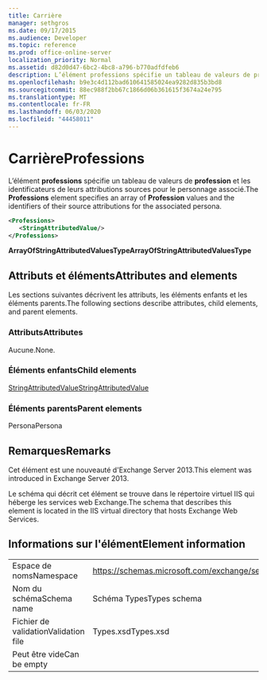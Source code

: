```yaml
---
title: Carrière
manager: sethgros
ms.date: 09/17/2015
ms.audience: Developer
ms.topic: reference
ms.prod: office-online-server
localization_priority: Normal
ms.assetid: d82d0d47-6bc2-4bc8-a796-b770adfdfeb6
description: L’élément professions spécifie un tableau de valeurs de profession et les identificateurs de leurs attributions sources pour le personnage associé.
ms.openlocfilehash: b9e3c4d112bad610641585024ea9282d835b3bd8
ms.sourcegitcommit: 88ec988f2bb67c1866d06b361615f3674a24e795
ms.translationtype: MT
ms.contentlocale: fr-FR
ms.lasthandoff: 06/03/2020
ms.locfileid: "44458011"
---
```

# <a name="professions"></a><span data-ttu-id="87408-103">Carrière</span><span class="sxs-lookup"><span data-stu-id="87408-103">Professions</span></span>

<span data-ttu-id="87408-104">L’élément **professions** spécifie un tableau de valeurs de **profession** et les identificateurs de leurs attributions sources pour le personnage associé.</span><span class="sxs-lookup"><span data-stu-id="87408-104">The **Professions** element specifies an array of **Profession** values and the identifiers of their source attributions for the associated persona.</span></span> 
  
```XML
<Professions>
   <StringAttributedValue/>
</Professions>
```

 <span data-ttu-id="87408-105">**ArrayOfStringAttributedValuesType**</span><span class="sxs-lookup"><span data-stu-id="87408-105">**ArrayOfStringAttributedValuesType**</span></span>
## <a name="attributes-and-elements"></a><span data-ttu-id="87408-106">Attributs et éléments</span><span class="sxs-lookup"><span data-stu-id="87408-106">Attributes and elements</span></span>

<span data-ttu-id="87408-107">Les sections suivantes décrivent les attributs, les éléments enfants et les éléments parents.</span><span class="sxs-lookup"><span data-stu-id="87408-107">The following sections describe attributes, child elements, and parent elements.</span></span>
  
### <a name="attributes"></a><span data-ttu-id="87408-108">Attributs</span><span class="sxs-lookup"><span data-stu-id="87408-108">Attributes</span></span>

<span data-ttu-id="87408-109">Aucune.</span><span class="sxs-lookup"><span data-stu-id="87408-109">None.</span></span>
  
### <a name="child-elements"></a><span data-ttu-id="87408-110">Éléments enfants</span><span class="sxs-lookup"><span data-stu-id="87408-110">Child elements</span></span>

[<span data-ttu-id="87408-111">StringAttributedValue</span><span class="sxs-lookup"><span data-stu-id="87408-111">StringAttributedValue</span></span>](stringattributedvalue.md)
  
### <a name="parent-elements"></a><span data-ttu-id="87408-112">Éléments parents</span><span class="sxs-lookup"><span data-stu-id="87408-112">Parent elements</span></span>

<span data-ttu-id="87408-113">Persona</span><span class="sxs-lookup"><span data-stu-id="87408-113">Persona</span></span>
  
## <a name="remarks"></a><span data-ttu-id="87408-114">Remarques</span><span class="sxs-lookup"><span data-stu-id="87408-114">Remarks</span></span>

<span data-ttu-id="87408-115">Cet élément est une nouveauté d'Exchange Server 2013.</span><span class="sxs-lookup"><span data-stu-id="87408-115">This element was introduced in Exchange Server 2013.</span></span>
  
<span data-ttu-id="87408-116">Le schéma qui décrit cet élément se trouve dans le répertoire virtuel IIS qui héberge les services web Exchange.</span><span class="sxs-lookup"><span data-stu-id="87408-116">The schema that describes this element is located in the IIS virtual directory that hosts Exchange Web Services.</span></span>
  
## <a name="element-information"></a><span data-ttu-id="87408-117">Informations sur l'élément</span><span class="sxs-lookup"><span data-stu-id="87408-117">Element information</span></span>

|||
|:-----|:-----|
|<span data-ttu-id="87408-118">Espace de noms</span><span class="sxs-lookup"><span data-stu-id="87408-118">Namespace</span></span>  <br/> |https://schemas.microsoft.com/exchange/services/2006/types  <br/> |
|<span data-ttu-id="87408-119">Nom du schéma</span><span class="sxs-lookup"><span data-stu-id="87408-119">Schema name</span></span>  <br/> |<span data-ttu-id="87408-120">Schéma Types</span><span class="sxs-lookup"><span data-stu-id="87408-120">Types schema</span></span>  <br/> |
|<span data-ttu-id="87408-121">Fichier de validation</span><span class="sxs-lookup"><span data-stu-id="87408-121">Validation file</span></span>  <br/> |<span data-ttu-id="87408-122">Types.xsd</span><span class="sxs-lookup"><span data-stu-id="87408-122">Types.xsd</span></span>  <br/> |
|<span data-ttu-id="87408-123">Peut être vide</span><span class="sxs-lookup"><span data-stu-id="87408-123">Can be empty</span></span>  <br/> ||
   


